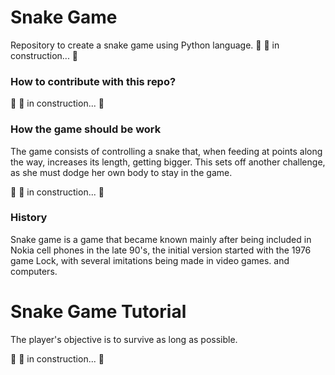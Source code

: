  # Snake Game

Repository to create a snake game using Python language.
 🚧 🚀 in construction... 🚧
### How to contribute with this repo?
 🚧 🚀 in construction... 🚧
### How the game should be work
The game consists of controlling a snake that, when feeding at points along the way, increases its length, getting bigger. This sets off another challenge, as she must dodge her own body to stay in the game.

 🚧 🚀 in construction... 🚧

 ### History

 Snake game is a game that became known mainly after being included in Nokia cell phones in the late 90's, the initial version started with the 1976 game Lock, with several imitations being made in video games. and computers.
# Snake Game Tutorial

The player's objective is to survive as long as possible.

 🚧 🚀 in construction... 🚧